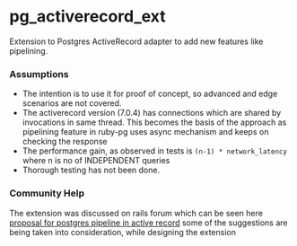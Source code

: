 # pg_activerecord_ext
Extension to Postgres ActiveRecord adapter to add new features like pipelining. 

### Assumptions
* The intention is to use it for proof of concept, so advanced and edge scenarios are not covered.
* The activerecord version (7.0.4) has connections which are shared by invocations in same thread. 
  This becomes the basis of the approach as pipelining feature in ruby-pg uses async mechanism and keeps on checking the response
* The performance gain, as observed in tests is ``(n-1) * network_latency`` where n is no of INDEPENDENT queries
* Thorough testing has not been done.

### Community Help
The extension was discussed on rails forum which can be seen here
[proposal for postgres pipeline in active record](https://discuss.rubyonrails.org/t/proposal-adding-postgres-pipeline-support-in-activerecord/81427/2)
some of the suggestions are being taken into consideration, while designing the extension




